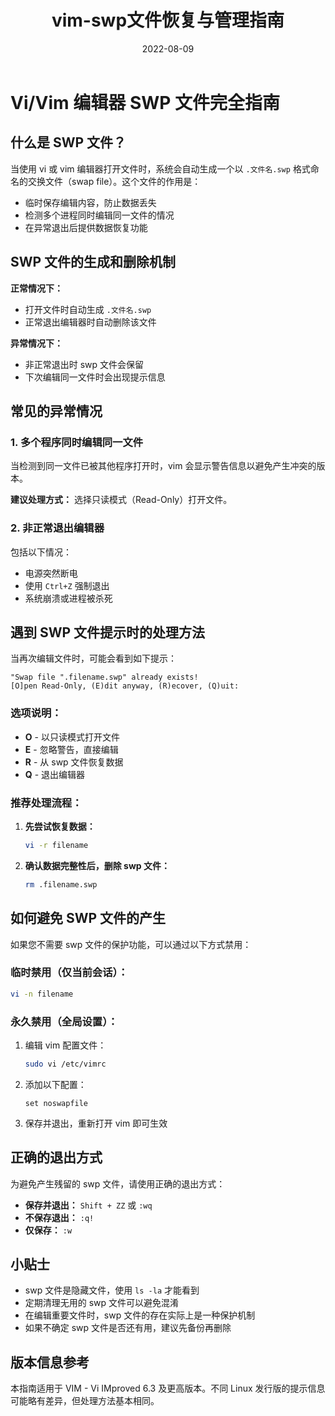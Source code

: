 ﻿---
title: vim-swp文件恢复与管理指南
category:
  - Linux
  - 文本处理
tag:
  - vim
  - swp
  - 文件恢复
  - 编辑器
date: 2022-08-09

---

# Vi/Vim 编辑器 SWP 文件完全指南

## 什么是 SWP 文件？

当使用 vi 或 vim 编辑器打开文件时，系统会自动生成一个以 `.文件名.swp` 格式命名的交换文件（swap file）。这个文件的作用是：
- 临时保存编辑内容，防止数据丢失
- 检测多个进程同时编辑同一文件的情况
- 在异常退出后提供数据恢复功能

## SWP 文件的生成和删除机制

**正常情况下：**
- 打开文件时自动生成 `.文件名.swp`
- 正常退出编辑器时自动删除该文件

**异常情况下：**
- 非正常退出时 swp 文件会保留
- 下次编辑同一文件时会出现提示信息

## 常见的异常情况

### 1. 多个程序同时编辑同一文件
当检测到同一文件已被其他程序打开时，vim 会显示警告信息以避免产生冲突的版本。

**建议处理方式：** 选择只读模式（Read-Only）打开文件。

### 2. 非正常退出编辑器
包括以下情况：
- 电源突然断电
- 使用 `Ctrl+Z` 强制退出
- 系统崩溃或进程被杀死

## 遇到 SWP 文件提示时的处理方法

当再次编辑文件时，可能会看到如下提示：
```
"Swap file ".filename.swp" already exists!
[O]pen Read-Only, (E)dit anyway, (R)ecover, (Q)uit:
```

### 选项说明：
- **O** - 以只读模式打开文件
- **E** - 忽略警告，直接编辑
- **R** - 从 swp 文件恢复数据
- **Q** - 退出编辑器

### 推荐处理流程：

1. **先尝试恢复数据：**
   ```bash
   vi -r filename
   ```

2. **确认数据完整性后，删除 swp 文件：**
   ```bash
   rm .filename.swp
   ```

## 如何避免 SWP 文件的产生

如果您不需要 swp 文件的保护功能，可以通过以下方式禁用：

### 临时禁用（仅当前会话）：
```bash
vi -n filename
```

### 永久禁用（全局设置）：
1. 编辑 vim 配置文件：
   ```bash
   sudo vi /etc/vimrc
   ```

2. 添加以下配置：
   ```vim
   set noswapfile
   ```

3. 保存并退出，重新打开 vim 即可生效

## 正确的退出方式

为避免产生残留的 swp 文件，请使用正确的退出方式：

- **保存并退出：** `Shift + ZZ` 或 `:wq`
- **不保存退出：** `:q!`
- **仅保存：** `:w`

## 小贴士

- swp 文件是隐藏文件，使用 `ls -la` 才能看到
- 定期清理无用的 swp 文件可以避免混淆
- 在编辑重要文件时，swp 文件的存在实际上是一种保护机制
- 如果不确定 swp 文件是否还有用，建议先备份再删除

## 版本信息参考

本指南适用于 VIM - Vi IMproved 6.3 及更高版本。不同 Linux 发行版的提示信息可能略有差异，但处理方法基本相同。

